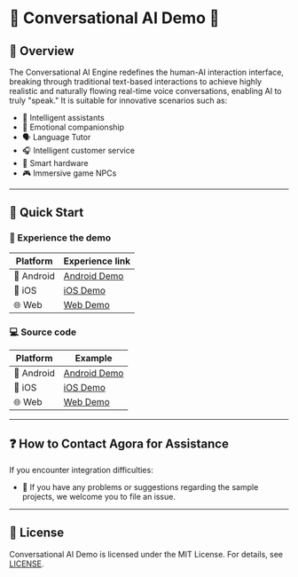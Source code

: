 # 🌟 Conversational AI Demo 🌟

## 🔮 Overview

The Conversational AI Engine redefines the human-AI interaction interface, breaking through traditional text-based interactions to achieve highly realistic and naturally flowing real-time voice conversations, enabling AI to truly "speak." It is suitable for innovative scenarios such as:

- 🤖 Intelligent assistants
- 💞 Emotional companionship
- 🗣️ Language Tutor
- 🎧 Intelligent customer service
- 📱 Smart hardware
- 🎮 Immersive game NPCs

---

## 🚀 Quick Start
### 📱 Experience the demo
|    Platform    |                  Experience link                  |
| -------- | ------------------------------------- |
| 📱 Android | [Android Demo](https://demo-app-download.agora.io/Agora_Conversational_Al_Engine_Demo_for_Android-Lastest.apk) |
|   📱 iOS   |   [iOS Demo](https://testflight.apple.com/join/hrfHg3p8)   |
|   🌐 Web   |   [Web Demo](https://conversational-ai.agora.io)   |

### 💻 Source code
|  Platform  |                 Example                 |
| -------- | ------------------------------------- |
| 📱 Android | [Android Demo](Android/scenes/convoai) |
|   📱 iOS   |   [iOS Demo](iOS/Scenes/ConvoAI)   |
|   🌐 Web   |   [Web Demo](Web/Scenes/VoiceAgent)   |

---

## ❓ How to Contact Agora for Assistance

If you encounter integration difficulties:

- 💬 If you have any problems or suggestions regarding the sample projects, we welcome you to file an issue.

---

## 📜 License

Conversational AI Demo is licensed under the MIT License. For details, see [LICENSE](/LICENSE).

